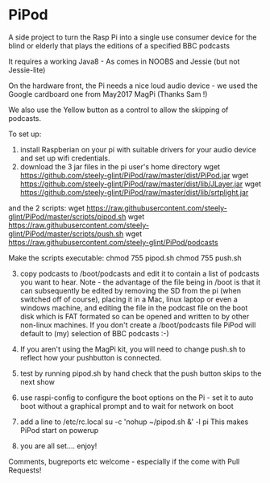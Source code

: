 PiPod
=====

A side project to turn the Rasp Pi into a single use consumer device for the blind or elderly that plays the editions of a specified BBC podcasts 

It requires a working Java8 - As comes in NOOBS and Jessie  (but not Jessie-lite)

On the hardware front, the Pi needs a nice loud audio device - we used the Google cardboard one from May2017 MagPi (Thanks Sam !)

We also use the Yellow button as a control to allow the skipping of podcasts.

To set up:

1) install Raspberian on your pi with suitable drivers for your audio device and set up wifi credentials.
2) download the 3 jar files in the pi user's home directory
wget https://github.com/steely-glint/PiPod/raw/master/dist/PiPod.jar
wget https://github.com/steely-glint/PiPod/raw/master/dist/lib/JLayer.jar
wget https://github.com/steely-glint/PiPod/raw/master/dist/lib/srtplight.jar

and the 2 scripts:
wget https://raw.githubusercontent.com/steely-glint/PiPod/master/scripts/pipod.sh
wget https://raw.githubusercontent.com/steely-glint/PiPod/master/scripts/push.sh
wget https://raw.githubusercontent.com/steely-glint/PiPod/podcasts

Make the scripts executable:
chmod 755 pipod.sh
chmod 755 push.sh



3) copy podcasts to /boot/podcasts 
and edit it to contain a list of podcasts you want to hear.
Note - the advantage of the file being in /boot is that it can subsequently
be edited by removing the SD from the pi (when switched off of course), placing it in a Mac, linux laptop or even a windows machine, and editing the file in the podcast file on the boot disk which is FAT formated so can be opened and written to by other non-linux machines.
If you don't create a /boot/podcasts file PiPod will default to (my) selection of BBC podcasts :-)


4) If you aren't using the MagPi kit, you will need to change push.sh to reflect
how your pushbutton is connected.
5) test by running pipod.sh by hand check that the push button skips to the next show
6) use raspi-config to configure the boot options on the Pi - set it to auto boot without a graphical prompt and to wait for network on boot
7) add a line to /etc/rc.local
su -c 'nohup ~/pipod.sh &' -l pi
This makes PiPod start on powerup

8) you are all set.... enjoy!

Comments, bugreports etc welcome - especially if the come with Pull Requests!





